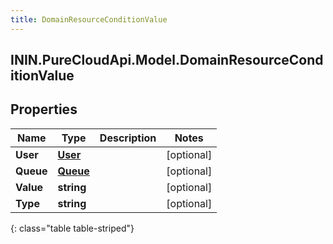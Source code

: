 ```yaml
---
title: DomainResourceConditionValue
---
```

## ININ.PureCloudApi.Model.DomainResourceConditionValue

## Properties

|Name | Type | Description | Notes|
|------------ | ------------- | ------------- | -------------|
| **User** | [**User**](User.html) |  | [optional] |
| **Queue** | [**Queue**](Queue.html) |  | [optional] |
| **Value** | **string** |  | [optional] |
| **Type** | **string** |  | [optional] |
{: class="table table-striped"}


